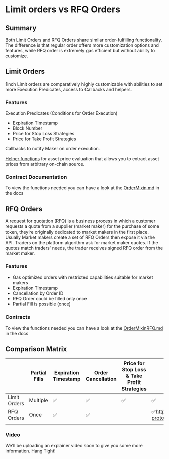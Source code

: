 # Limit orders vs RFQ Orders

## Summary

Both Limit Orders and RFQ Orders share similar order-fulfilling functionality. The difference is that regular order offers more customization options and features, while  RFQ order is extremely gas efficient but without ability to customize.

## Limit Orders

1inch Limit orders are comparatively highly customizable with abilities to set more Execution Predicates, access to Callbacks and helpers. 

### Features

Execution Predicates (Conditions for Order Execution)

- Expiration Timestamp
- Block Number
- Price for Stop Loss Strategies
- Price for Take Profit Strategies

Callbacks to notify Maker on order execution.

[Helper functions](https://github.com/1inch/limit-order-protocol/blob/master/docgen/docs/helpers/ChainlinkCalculator.md) for asset price evaluation that allows you to extract asset prices from arbitrary on-chain source.

### Contract Documentation

To view the functions needed you can have a look at the [OrderMixin.md](https://github.com/1inch/limit-order-protocol/blob/f85c0c1e5bee846054ceddece3c401d338326369/docgen/docs/OrderMixin.md) in the docs

## RFQ Orders

A request for quotation (RFQ) is a business process in which a customer requests a quote from a supplier (market maker) for the purchase of some token, they’re originally dedicated to market makers in the first place. Usually Market makers create a set of RFQ Orders then expose it via the API. Traders on the platform algorithm ask for market maker quotes. If the quotes match traders' needs, the trader receives signed RFQ order from the market maker.

### Features

- Gas optimized orders with restricted capabilities suitable for market makers
- Expiration Timestamp
- Cancellation by Order ID
- RFQ Order could be filled only once
- Partial Fill is possible (once)

### Contracts

To view the functions needed you can have a look at the [OrderMixinRFQ.md](https://github.com/1inch/limit-order-protocol/blob/f85c0c1e5bee846054ceddece3c401d338326369/docgen/docs/OrderRFQMixin.md) in the docs

## Comparison Matrix

|  | Partial Fills | Expiration Timestamp | Order Cancellation | Price for Stop Loss & Take Profit Strategies | Callbacks to notify Makers | Asset Price Evaluation Helper Function | Times it can be filled | Gas Optimized |
| --- | --- | --- | --- | --- | --- | --- | --- | --- |
| Limit Orders | Multiple | ✅ | ✅ | ✅ | ✅ | ✅ | Multiple |  |
| RFQ Orders | Once | ✅ | ✅ |  | ✅https://github.com/1inch/limit-order-protocol/commit/f4e0a3671ea58d464a9350c58e9fecf3f066fefd |  | Once | ✅ |
|  |  |  |  |  |  |  |  |  |

### Video

We’ll be uploading an explainer video soon to give you some more information. Hang Tight!

